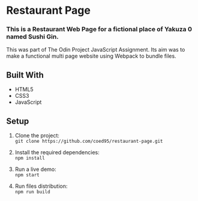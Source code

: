 # Restaurant Page

### This is a Restaurant Web Page for a fictional place of Yakuza 0 named Sushi Gin.

This was part of The Odin Project JavaScript Assignment.
Its aim was to make a functional multi page website using Webpack to bundle files.

## Built With 

- HTML5
- CSS3
- JavaScript


## Setup

1. Clone the project:  
`git clone https://github.com/coed95/restaurant-page.git`

2. Install the required dependencies:  
`npm install`

3. Run a live demo:  
`npm start`

4. Run files distribution:  
`npm run build`